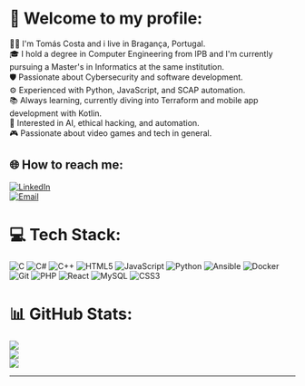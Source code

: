 # 💫 Welcome to my profile:
🙋‍♂️ I'm Tomás Costa and i live in Bragança, Portugal.<br>
🎓 I hold a degree in Computer Engineering from IPB and I'm currently pursuing a Master's in Informatics at the same institution.<br>
🛡️ Passionate about Cybersecurity and software development.<br>
⚙️ Experienced with Python, JavaScript, and SCAP automation.<br>
📚 Always learning, currently diving into Terraform and mobile app development with Kotlin.<br>
🧠 Interested in AI, ethical hacking, and automation.<br>
🎮 Passionate about video games and tech in general.


## 🌐 How to reach me:

[![LinkedIn](https://img.shields.io/badge/LinkedIn-%230077B5.svg?logo=linkedin&logoColor=white)](https://linkedin.com/in/tomaspcosta) <br>
[![Email](https://img.shields.io/badge/Email-D14836?logo=gmail&logoColor=white)](mailto:jtomaspcosta@gmail.com)


# 💻 Tech Stack:
![C](https://img.shields.io/badge/c-%2300599C.svg?style=for-the-badge&logo=c&logoColor=white) ![C#](https://img.shields.io/badge/c%23-%23239120.svg?style=for-the-badge&logo=csharp&logoColor=white) ![C++](https://img.shields.io/badge/c++-%2300599C.svg?style=for-the-badge&logo=c%2B%2B&logoColor=white) ![HTML5](https://img.shields.io/badge/html5-%23E34F26.svg?style=for-the-badge&logo=html5&logoColor=white) ![JavaScript](https://img.shields.io/badge/javascript-%23323330.svg?style=for-the-badge&logo=javascript&logoColor=%23F7DF1E) ![Python](https://img.shields.io/badge/python-3670A0?style=for-the-badge&logo=python&logoColor=ffdd54) ![Ansible](https://img.shields.io/badge/ansible-%231A1918.svg?style=for-the-badge&logo=ansible&logoColor=white) ![Docker](https://img.shields.io/badge/docker-%230db7ed.svg?style=for-the-badge&logo=docker&logoColor=white) ![Git](https://img.shields.io/badge/git-%23F05033.svg?style=for-the-badge&logo=git&logoColor=white) ![PHP](https://img.shields.io/badge/php-%23777BB4.svg?style=for-the-badge&logo=php&logoColor=white) ![React](https://img.shields.io/badge/react-%2320232a.svg?style=for-the-badge&logo=react&logoColor=%2361DAFB) ![MySQL](https://img.shields.io/badge/mysql-4479A1.svg?style=for-the-badge&logo=mysql&logoColor=white) ![CSS3](https://img.shields.io/badge/css3-%231572B6.svg?style=for-the-badge&logo=css3&logoColor=white)
# 📊 GitHub Stats:
![](https://github-readme-stats.vercel.app/api?username=tomaspcosta&theme=dark&hide_border=false&include_all_commits=false&count_private=true)<br/>
![](https://nirzak-streak-stats.vercel.app/?user=tomaspcosta&theme=dark&hide_border=false)<br/>
![](https://github-readme-stats.vercel.app/api/top-langs/?username=tomaspcosta&theme=dark&hide_border=false&include_all_commits=false&count_private=true&layout=compact)

---
<!-- Proudly created with GPRM ( https://gprm.itsvg.in ) -->
